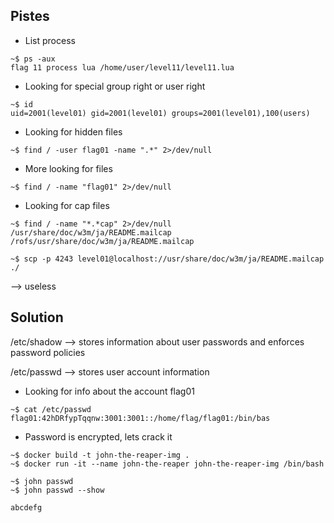 ## Pistes

* List process
```console
~$ ps -aux
flag 11 process lua /home/user/level11/level11.lua
```

* Looking for special group right or user right
```console
~$ id 
uid=2001(level01) gid=2001(level01) groups=2001(level01),100(users)
```

* Looking for hidden files
```console
~$ find / -user flag01 -name ".*" 2>/dev/null
```

* More looking for files
```console
~$ find / -name "flag01" 2>/dev/null
```

* Looking for cap files
```console
~$ find / -name "*.*cap" 2>/dev/null
/usr/share/doc/w3m/ja/README.mailcap
/rofs/usr/share/doc/w3m/ja/README.mailcap
```

```console
~$ scp -p 4243 level01@localhost://usr/share/doc/w3m/ja/README.mailcap ./
```
--> useless

## Solution

/etc/shadow --> stores information about user passwords and enforces password policies

/etc/passwd --> stores user account information

* Looking for info about the account flag01
```console
~$ cat /etc/passwd
flag01:42hDRfypTqqnw:3001:3001::/home/flag/flag01:/bin/bas
```

* Password is encrypted, lets crack it
```console
~$ docker build -t john-the-reaper-img .
~$ docker run -it --name john-the-reaper john-the-reaper-img /bin/bash
```

```console
~$ john passwd
~$ john passwd --show
```

```abcdefg```

